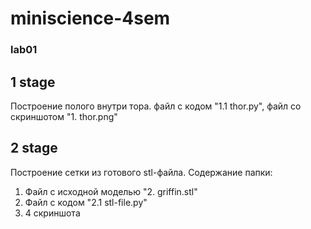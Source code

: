 # miniscience-4sem
### lab01
## 1 stage
Построение полого внутри тора. файл с кодом "1.1 thor.py", файл со скриншотом "1. thor.png"
## 2 stage
Построение сетки из готового stl-файла.
Содержание папки:
1. Файл с исходной моделью "2. griffin.stl"
2. Файл с кодом "2.1 stl-file.py"
3. 4 скриншота 
